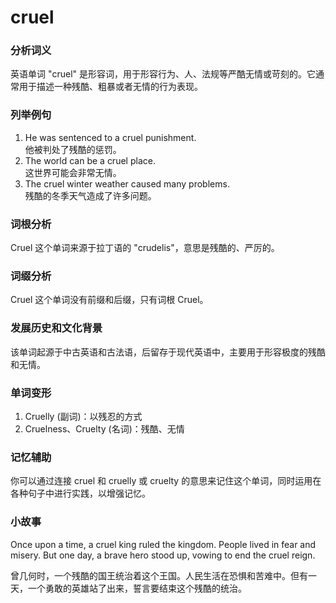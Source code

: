 # cruel

### 分析词义

  

英语单词 "cruel" 是形容词，用于形容行为、人、法规等严酷无情或苛刻的。它通常用于描述一种残酷、粗暴或者无情的行为表现。

  

### 列举例句

  

1.  He was sentenced to a cruel punishment.  
    他被判处了残酷的惩罚。
2.  The world can be a cruel place.  
    这世界可能会非常无情。
3.  The cruel winter weather caused many problems.  
    残酷的冬季天气造成了许多问题。

  

### 词根分析

  

Cruel 这个单词来源于拉丁语的 "crudelis"，意思是残酷的、严厉的。

  

### 词缀分析

  

Cruel 这个单词没有前缀和后缀，只有词根 Cruel。

  

### 发展历史和文化背景

  

该单词起源于中古英语和古法语，后留存于现代英语中，主要用于形容极度的残酷和无情。

  

### 单词变形

  

1.  Cruelly (副词)：以残忍的方式
2.  Cruelness、Cruelty (名词)：残酷、无情

  

### 记忆辅助

  

你可以通过连接 cruel 和 cruelly 或 cruelty 的意思来记住这个单词，同时运用在各种句子中进行实践，以增强记忆。

  

### 小故事

  

Once upon a time, a cruel king ruled the kingdom. People lived in fear and misery. But one day, a brave hero stood up, vowing to end the cruel reign.

  

曾几何时，一个残酷的国王统治着这个王国。人民生活在恐惧和苦难中。但有一天，一个勇敢的英雄站了出来，誓言要结束这个残酷的统治。
